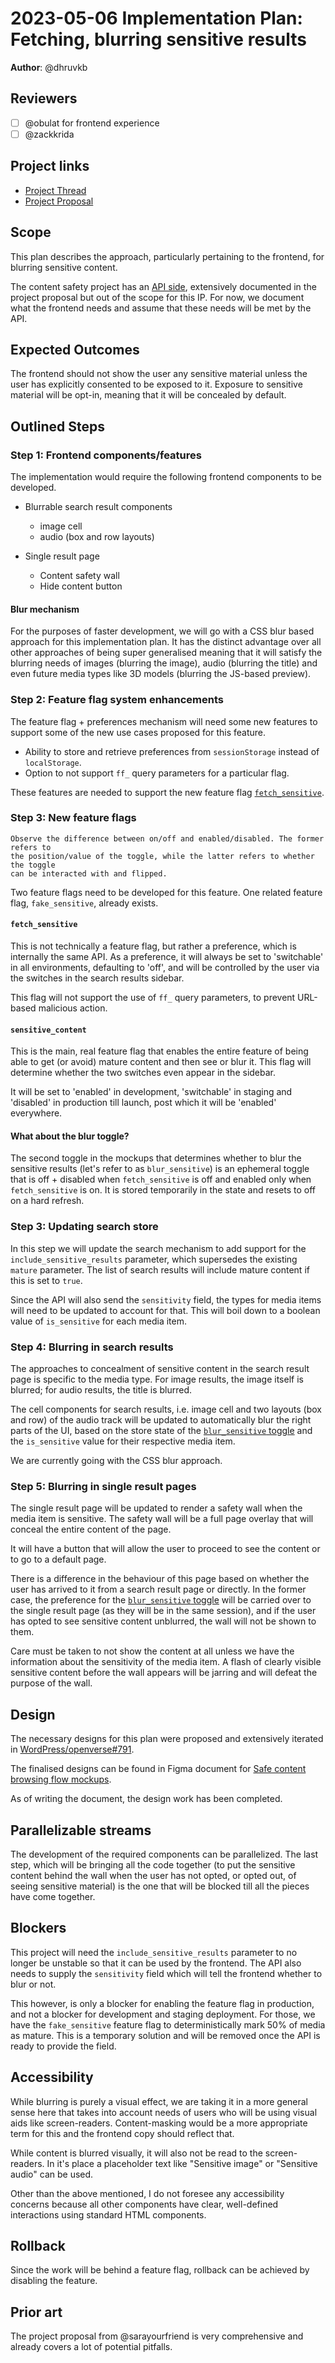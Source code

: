 # 2023-05-06 Implementation Plan: Fetching, blurring sensitive results

**Author**: @dhruvkb

<!-- See the implementation plan guide for more information: https://github.com/WordPress/openverse/tree/19791f51c063d0979112f4b9f4eeace04c8cf5ff/docs/projects#implementation-plans-status-in-rfc -->
<!-- This template is exhaustive and may include sections which aren't relevant to your project. Feel free to remove any sections which would not be useful to have. -->

## Reviewers

<!-- Choose two people at your discretion who make sense to review this based on their existing expertise. Check in to make sure folks aren't currently reviewing more than one other proposal or RFC. -->

- [ ] @obulat for frontend experience
- [ ] @zackkrida

## Project links

<!-- Enumerate any references to other documents/pages, including milestones and other plans -->

- [Project Thread](https://github.com/WordPress/openverse/issues/377)
- [Project Proposal](https://docs.openverse.org/projects/proposals/trust_and_safety/detecting_sensitive_textual_content/20230309-project_proposal_detecting_sensitive_textual_content.html)

## Scope

<!-- An overview of the implementation plan, if necessary. Save any specific steps for the section(s) below. -->

This plan describes the approach, particularly pertaining to the frontend, for
blurring sensitive content.

The content safety project has an
[API side](/projects/proposals/trust_and_safety/detecting_sensitive_textual_content/20230309-project_proposal_detecting_sensitive_textual_content.md#api),
extensively documented in the project proposal but out of the scope for this IP.
For now, we document what the frontend needs and assume that these needs will be
met by the API.

## Expected Outcomes

<!-- List any succinct expected products from this implementation plan. -->

The frontend should not show the user any sensitive material unless the user has
explicitly consented to be exposed to it. Exposure to sensitive material will be
opt-in, meaning that it will be concealed by default.

## Outlined Steps

<!-- Describe the implementation step necessary for completion. -->

### Step 1: Frontend components/features

The implementation would require the following frontend components to be
developed.

- Blurrable search result components

  - image cell
  - audio (box and row layouts)

- Single result page

  - Content safety wall
  - Hide content button

#### Blur mechanism

For the purposes of faster development, we will go with a CSS blur based
approach for this implementation plan. It has the distinct advantage over all
other approaches of being super generalised meaning that it will satisfy the
blurring needs of images (blurring the image), audio (blurring the title) and
even future media types like 3D models (blurring the JS-based preview).

### Step 2: Feature flag system enhancements

The feature flag + preferences mechanism will need some new features to support
some of the new use cases proposed for this feature.

- Ability to store and retrieve preferences from `sessionStorage` instead of
  `localStorage`.
- Option to not support `ff_` query parameters for a particular flag.

These features are needed to support the new feature flag
[`fetch_sensitive`](#fetch_sensitive).

### Step 3: New feature flags

```{caution}
Observe the difference between on/off and enabled/disabled. The former refers to
the position/value of the toggle, while the latter refers to whether the toggle
can be interacted with and flipped.
```

Two feature flags need to be developed for this feature. One related feature
flag, `fake_sensitive`, already exists.

#### `fetch_sensitive`

This is not technically a feature flag, but rather a preference, which is
internally the same API. As a preference, it will always be set to 'switchable'
in all environments, defaulting to 'off', and will be controlled by the user via
the switches in the search results sidebar.

This flag will not support the use of `ff_` query parameters, to prevent
URL-based malicious action.

#### `sensitive_content`

This is the main, real feature flag that enables the entire feature of being
able to get (or avoid) mature content and then see or blur it. This flag will
determine whether the two switches even appear in the sidebar.

It will be set to 'enabled' in development, 'switchable' in staging and
'disabled' in production till launch, post which it will be 'enabled'
everywhere.

#### What about the blur toggle?

The second toggle in the mockups that determines whether to blur the sensitive
results (let's refer to as `blur_sensitive`) is an ephemeral toggle that is
off + disabled when `fetch_sensitive` is off and enabled only when
`fetch_sensitive` is on. It is stored temporarily in the state and resets to off
on a hard refresh.

### Step 3: Updating search store

In this step we will update the search mechanism to add support for the
`include_sensitive_results` parameter, which supersedes the existing `mature`
parameter. The list of search results will include mature content if this is set
to `true`.

Since the API will also send the `sensitivity` field, the types for media items
will need to be updated to account for that. This will boil down to a boolean
value of `is_sensitive` for each media item.

### Step 4: Blurring in search results

The approaches to concealment of sensitive content in the search result page is
specific to the media type. For image results, the image itself is blurred; for
audio results, the title is blurred.

The cell components for search results, i.e. image cell and two layouts (box and
row) of the audio track will be updated to automatically blur the right parts of
the UI, based on the store state of the
[`blur_sensitive` toggle](#what-about-the-blur-toggle) and the `is_sensitive`
value for their respective media item.

We are currently going with the CSS blur approach.

### Step 5: Blurring in single result pages

The single result page will be updated to render a safety wall when the media
item is sensitive. The safety wall will be a full page overlay that will conceal
the entire content of the page.

It will have a button that will allow the user to proceed to see the content or
to go to a default page.

There is a difference in the behaviour of this page based on whether the user
has arrived to it from a search result page or directly. In the former case, the
preference for the [`blur_sensitive` toggle](#what-about-the-blur-toggle) will
be carried over to the single result page (as they will be in the same session),
and if the user has opted to see sensitive content unblurred, the wall will not
be shown to them.

Care must be taken to not show the content at all unless we have the information
about the sensitivity of the media item. A flash of clearly visible sensitive
content before the wall appears will be jarring and will defeat the purpose of
the wall.

## Design

<!-- Note any design requirements for this plan. -->

The necessary designs for this plan were proposed and extensively iterated in
[WordPress/openverse#791](https://github.com/WordPress/openverse/issues/791).

The finalised designs can be found in Figma document for
[Safe content browsing flow mockups](https://www.figma.com/file/bDTfGzBit8rGRPktOR1cu4/Safe-content-browsing-flow?type=design&node-id=0-1).

As of writing the document, the design work has been completed.

## Parallelizable streams

<!-- What, if any, work within this plan can be parallelized? -->

The development of the required components can be parallelized. The last step,
which will be bringing all the code together (to put the sensitive content
behind the wall when the user has not opted, or opted out, of seeing sensitive
material) is the one that will be blocked till all the pieces have come
together.

## Blockers

<!-- What hard blockers exist which might prevent further work on this project? -->

This project will need the `include_sensitive_results` parameter to no longer be
unstable so that it can be used by the frontend. The API also needs to supply
the `sensitivity` field which will tell the frontend whether to blur or not.

This however, is only a blocker for enabling the feature flag in production, and
not a blocker for development and staging deployment. For those, we have the
`fake_sensitive` feature flag to deterministically mark 50% of media as mature.
This is a temporary solution and will be removed once the API is ready to
provide the field.

## Accessibility

<!-- Are there specific accessibility concerns relevant to this plan? Do you expect new UI elements that would need particular care to ensure they're implemented in an accessible way? Consider also low-spec device and slow internet accessibility, if relevant. -->

While blurring is purely a visual effect, we are taking it in a more general
sense here that takes into account needs of users who will be using visual aids
like screen-readers. Content-masking would be a more appropriate term for this
and the frontend copy should reflect that.

While content is blurred visually, it will also not be read to the
screen-readers. In it's place a placeholder text like "Sensitive image" or
"Sensitive audio" can be used.

Other than the above mentioned, I do not foresee any accessibility concerns
because all other components have clear, well-defined interactions using
standard HTML components.

## Rollback

<!-- How do we roll back this solution in the event of failure? Are there any steps that can not easily be rolled back? -->

Since the work will be behind a feature flag, rollback can be achieved by
disabling the feature.

## Prior art

<!-- Include links to documents and resources that you used when coming up with your solution. Credit people who have contributed to the solution that you wish to acknowledge. -->

The project proposal from @sarayourfriend is very comprehensive and already
covers a lot of potential pitfalls.
